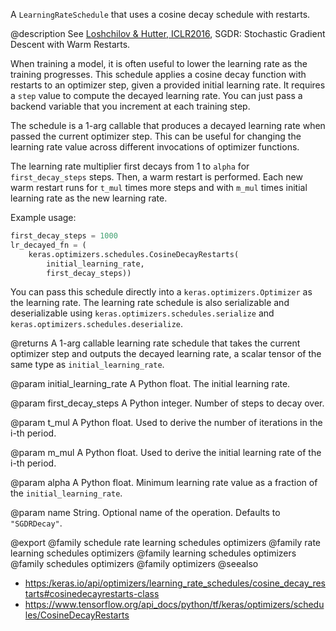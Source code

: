 A `LearningRateSchedule` that uses a cosine decay schedule with restarts.

@description
See [Loshchilov & Hutter, ICLR2016](https://arxiv.org/abs/1608.03983),
SGDR: Stochastic Gradient Descent with Warm Restarts.

When training a model, it is often useful to lower the learning rate as
the training progresses. This schedule applies a cosine decay function with
restarts to an optimizer step, given a provided initial learning rate.
It requires a `step` value to compute the decayed learning rate. You can
just pass a backend variable that you increment at each training step.

The schedule is a 1-arg callable that produces a decayed learning
rate when passed the current optimizer step. This can be useful for changing
the learning rate value across different invocations of optimizer functions.

The learning rate multiplier first decays
from 1 to `alpha` for `first_decay_steps` steps. Then, a warm
restart is performed. Each new warm restart runs for `t_mul` times more
steps and with `m_mul` times initial learning rate as the new learning rate.

Example usage:
```python
first_decay_steps = 1000
lr_decayed_fn = (
    keras.optimizers.schedules.CosineDecayRestarts(
        initial_learning_rate,
        first_decay_steps))
```

You can pass this schedule directly into a `keras.optimizers.Optimizer`
as the learning rate. The learning rate schedule is also serializable and
deserializable using `keras.optimizers.schedules.serialize` and
`keras.optimizers.schedules.deserialize`.

@returns
A 1-arg callable learning rate schedule that takes the current optimizer
step and outputs the decayed learning rate, a scalar tensor of the
same type as `initial_learning_rate`.

@param initial_learning_rate
A Python float. The initial learning rate.

@param first_decay_steps
A Python integer. Number of steps to decay over.

@param t_mul
A Python float. Used to derive the number of iterations in
the i-th period.

@param m_mul
A Python float. Used to derive the initial learning rate of
the i-th period.

@param alpha
A Python float. Minimum learning rate value as a fraction of
the `initial_learning_rate`.

@param name
String. Optional name of the operation. Defaults to
`"SGDRDecay"`.

@export
@family schedule rate learning schedules optimizers
@family rate learning schedules optimizers
@family learning schedules optimizers
@family schedules optimizers
@family optimizers
@seealso
+ <https:/keras.io/api/optimizers/learning_rate_schedules/cosine_decay_restarts#cosinedecayrestarts-class>
+ <https://www.tensorflow.org/api_docs/python/tf/keras/optimizers/schedules/CosineDecayRestarts>
